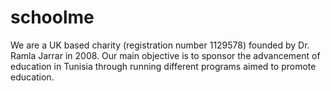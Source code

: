 # schoolme
We are a UK based charity (registration number 1129578) founded by Dr. Ramla Jarrar in 2008. Our main objective is to sponsor the advancement of education in Tunisia through running different programs aimed to promote education.

